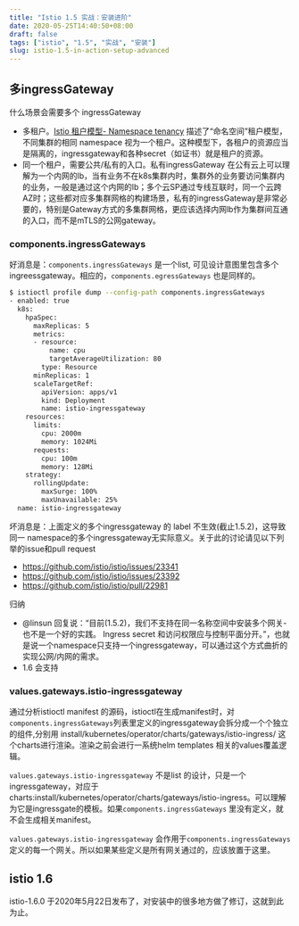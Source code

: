 ```yaml
---
title: "Istio 1.5 实战：安装进阶"
date: 2020-05-25T14:40:50+08:00
draft: false
tags: ["istio", "1.5", "实战", "安装"]
slug: istio-1.5-in-action-setup-advanced
---
```


## 多ingressGateway

什么场景会需要多个 ingressGateway

- 多租户。[Istio 租户模型- Namespace tenancy](https://istio.io/docs/ops/deployment/deployment-models/#namespace-tenancy) 描述了“命名空间”租户模型，不同集群的相同 namespace 视为一个租户。这种模型下，各租户的资源应当是隔离的，ingressgateway和各种secret（如证书）就是租户的资源。
- 同一个租户，需要公共/私有的入口。私有ingressGateway 在公有云上可以理解为一个内网的lb，当有业务不在k8s集群内时，集群外的业务要访问集群内的业务，一般是通过这个内网的lb；多个云SP通过专线互联时，同一个云跨AZ时；这些都对应多集群网格的构建场景，私有的ingressGateway是非常必要的，特别是Gateway方式的多集群网格，更应该选择内网lb作为集群间互通的入口，而不是mTLS的公网gateway。

### components.ingressGateways

好消息是：`components.ingressGateways` 是一个list, 可见设计意图里包含多个 ingreessgateway。相应的，`components.egressGateways` 也是同样的。

```sh
$ istioctl profile dump --config-path components.ingressGateways
- enabled: true
  k8s:
    hpaSpec:
      maxReplicas: 5
      metrics:
      - resource:
          name: cpu
          targetAverageUtilization: 80
        type: Resource
      minReplicas: 1
      scaleTargetRef:
        apiVersion: apps/v1
        kind: Deployment
        name: istio-ingressgateway
    resources:
      limits:
        cpu: 2000m
        memory: 1024Mi
      requests:
        cpu: 100m
        memory: 128Mi
    strategy:
      rollingUpdate:
        maxSurge: 100%
        maxUnavailable: 25%
  name: istio-ingressgateway
```

坏消息是：上面定义的多个ingressgateway 的 label 不生效(截止1.5.2)，这导致同一 namespace的多个ingressgateway无实际意义。关于此的讨论请见以下列举的issue和pull request

- https://github.com/istio/istio/issues/23341
- https://github.com/istio/istio/issues/23392
- https://github.com/istio/istio/pull/22981

归纳

- @linsun 回复说：“目前(1.5.2)，我们不支持在同一名称空间中安装多个网关-也不是一个好的实践。 Ingress secret 和访问权限应与控制平面分开。”，也就是说一个namespace只支持一个ingressgateway，可以通过这个方式曲折的实现公网/内网的需求。
- 1.6 会支持

### values.gateways.istio-ingressgateway

通过分析istioctl manifest 的源码，istioctl在生成manifest时，对`components.ingressGateways`列表里定义的ingressgateway会拆分成一个个独立的组件,分别用 install/kubernetes/operator/charts/gateways/istio-ingress/ 这个charts进行渲染。渲染之前会进行一系统helm templates 相关的values覆盖逻辑。

`values.gateways.istio-ingressgateway` 不是list 的设计，只是一个ingressgateway，对应于charts:install/kubernetes/operator/charts/gateways/istio-ingress。可以理解为它是ingressgate的模板。如果`components.ingressGateways` 里没有定义，就不会生成相关manifest。

`values.gateways.istio-ingressgateway` 会作用于`components.ingressGateways` 定义的每一个网关。所以如果某些定义是所有网关通过的，应该放置于这里。

## istio 1.6

istio-1.6.0 于2020年5月22日发布了，对安装中的很多地方做了修订，这就到此为止。
